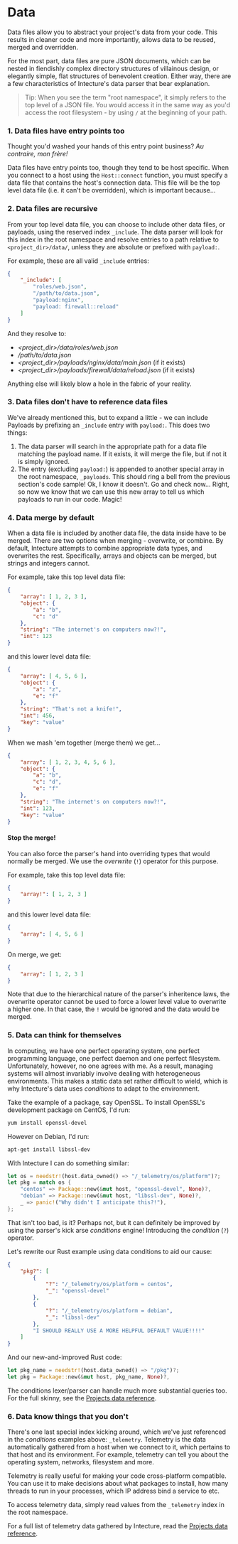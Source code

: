 # Data

Data files allow you to abstract your project's data from your code. This results in cleaner code and more importantly, allows data to be reused, merged and overridden.

For the most part, data files are pure JSON documents, which can be nested in fiendishly complex directory structures of villainous design, or elegantly simple, flat structures of benevolent creation. Either way, there are a few characteristics of Intecture's data parser that bear explanation.

> Tip: When you see the term "root namespace", it simply refers to the top level of a JSON file. You would access it in the same way as you'd access the root filesystem - by using `/` at the beginning of your path.

### 1. Data files have entry points too

Thought you'd washed your hands of this entry point business? _Au contraire, mon frère!_

Data files have entry points too, though they tend to be host specific. When you connect to a host using the `Host::connect` function, you must specify a data file that contains the host's connection data. This file will be the top level data file (i.e. it can't be overridden), which is important because...

### 2. Data files are recursive

From your top level data file, you can choose to include other data files, or payloads, using the reserved index `_include`. The data parser will look for this index in the root namespace and resolve entries to a path relative to `<project_dir>/data/`, unless they are absolute or prefixed with `payload:`.

For example, these are all valid `_include` entries:

```json
{
    "_include": [
        "roles/web.json",
        "/path/to/data.json",
        "payload:nginx",
        "payload: firewall::reload"
    ]
}
```

And they resolve to:
- _\<project_dir\>/data/roles/web.json_
- _/path/to/data.json_
- _\<project_dir\>/payloads/nginx/data/main.json_ (if it exists)
- _\<project_dir\>/payloads/firewall/data/reload.json_ (if it exists)

Anything else will likely blow a hole in the fabric of your reality.

### 3. Data files don't have to reference data files

We've already mentioned this, but to expand a little - we can include Payloads by prefixing an `_include` entry with `payload:`. This does two things:

1. The data parser will search in the appropriate path for a data file matching the payload name. If it exists, it will merge the file, but if not it is simply ignored.
2. The entry (excluding `payload:`) is appended to another special array in the root namespace, `_payloads`. This should ring a bell from the previous section's code sample! Ok, I know it doesn't. Go and check now... Right, so now we know that we can use this new array to tell us which payloads to run in our code. Magic!

### 4. Data merge by default

When a data file is included by another data file, the data inside have to be merged. There are two options when merging - overwrite, or combine. By default, Intecture attempts to combine appropriate data types, and overwrites the rest. Specifically, arrays and objects can be merged, but strings and integers cannot.

For example, take this top level data file:

```json
{
    "array": [ 1, 2, 3 ],
    "object": {
        "a": "b",
        "c": "d"
    },
    "string": "The internet's on computers now?!",
    "int": 123
}
```

and this lower level data file:

```json
{
    "array": [ 4, 5, 6 ],
    "object": {
        "a": "z",
        "e": "f"
    },
    "string": "That's not a knife!",
    "int": 456,
    "key": "value"
}
```

When we mash 'em together (merge them) we get...

```json
{
    "array": [ 1, 2, 3, 4, 5, 6 ],
    "object": {
        "a": "b",
        "c": "d",
        "e": "f"
    },
    "string": "The internet's on computers now?!",
    "int": 123,
    "key": "value"
}
```

#### Stop the merge!

You can also force the parser's hand into overriding types that would normally be merged. We use the _overwrite_ (`!`) operator for this purpose.

For example, take this top level data file:

```json
{
    "array!": [ 1, 2, 3 ]
}
```

and this lower level data file:

```json
{
    "array": [ 4, 5, 6 ]
}
```

On merge, we get:

```json
{
    "array": [ 1, 2, 3 ]
}
```

Note that due to the hierarchical nature of the parser's inheritence laws, the overwrite operator cannot be used to force a lower level value to overwrite a higher one. In that case, the `!` would be ignored and the data would be merged.

### 5. Data can think for themselves

In computing, we have one perfect operating system, one perfect programming language, one perfect daemon and one perfect filesystem. Unfortunately, however, no one agrees with me. As a result, managing systems will almost invariably involve dealing with heterogeneous environments. This makes a static data set rather difficult to wield, which is why Intecture's data uses _conditions_ to adapt to the environment.

Take the example of a package, say OpenSSL. To install OpenSSL's development package on CentOS, I'd run:

```bash
yum install openssl-devel
```

However on Debian, I'd run:

```bash
apt-get install libssl-dev
```

With Intecture I can do something similar:

```rust
let os = needstr!(host.data_owned() => "/_telemetry/os/platform")?;
let pkg = match os {
    "centos" => Package::new(&mut host, "openssl-devel", None)?,
    "debian" => Package::new(&mut host, "libssl-dev", None)?,
    _ => panic!("Why didn't I anticipate this?!"),
};
```

That isn't too bad, is it? Perhaps not, but it can definitely be improved by using the parser's kick arse _conditions_ engine! Introducing the _condition_ (`?`) operator.

Let's rewrite our Rust example using data conditions to aid our cause:

```json
{
    "pkg?": [
        {
            "?": "/_telemetry/os/platform = centos",
            "_": "openssl-devel"
        },
        {
            "?": "/_telemetry/os/platform = debian",
            "_": "libssl-dev"
        },
        "I SHOULD REALLY USE A MORE HELPFUL DEFAULT VALUE!!!!"
    ]
}
```

And our new-and-improved Rust code:

```rust
let pkg_name = needstr!(host.data_owned() => "/pkg")?;
let pkg = Package::new(&mut host, pkg_name, None)?,
```

The conditions lexer/parser can handle much more substantial queries too. For the full skinny, see the [Projects data reference](ch05-05-03-reference-projects-data.html#conditions).

### 6. Data know things that you don't

There's one last special index kicking around, which we've just referenced in the _conditions_ examples above: `_telemetry`. Telemetry is the data automatically gathered from a host when we connect to it, which pertains to that host and its environment. For example, telemetry can tell you about the operating system, networks, filesystem and more.

Telemetry is really useful for making your code cross-platform compatible. You can use it to make decisions about what packages to install, how many threads to run in your processes, which IP address bind a service to etc.

To access telemetry data, simply read values from the `_telemetry` index in the root namespace.

For a full list of telemetry data gathered by Intecture, read the [Projects data reference](ch05-05-03-reference-projects-data.html#telemetry).
